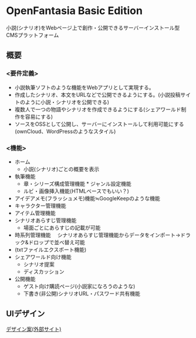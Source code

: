 # OpenFantasia Basic Edition
小説(シナリオ)をWebページ上で創作・公開できるサーバーインストール型CMSプラットフォーム

## 概要


### <要件定義>
- 小説執筆ソフトのような機能をWebアプリとして実現する。
- 作成したシナリオ、本文をURLなどで公開できるようにする。(小説投稿サイトのように小説・シナリオを公開できる)
- 複数人で一つの物語やシナリオを作成できるようにする(シェアワールド制作を容易にする)
- ソースをOSSとして公開し、サーバーにインストールして利用可能にする(ownCloud、WordPressのようなスタイル)

### <機能>
- ホーム
    - 小説(シナリオ)ごとの概要を表示
- 執筆機能
    - 章・シリーズ構成管理機能 * ジャンル設定機能
    - ルビ・画像挿入機能(HTMLベースでもいい？)
- アイデアメモ(フラッシュメモ)機能≒GoogleKeepのような機能
- キャラクター管理機能
- アイテム管理機能
- シナリオあらすじ管理機能
    - 場面ごとにあらすじの記載が可能
- 時系列管理機能
　シナリオあらすじ管理機能からデータをインポート->ドラック&ドロップで並べ替え可能
- (txtファイルエクスポート機能)
- シェアワールド向け機能
    - シナリオ提案
    - ディスカッション
- 公開機能
    - ゲスト向け購読ページ(小説家になろうのような)
    - 下書き(非公開)シナリオURL・パスワード共有機能

## UIデザイン
[デザイン案(外部サイト)](https://cacoo.com/diagrams/q6ldwevkH4O1hSKt#37479)

